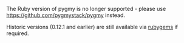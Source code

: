 The Ruby version of pygmy is no longer supported - please use https://github.com/pygmystack/pygmy instead.

Historic versions (0.12.1 and earlier) are still available via [rubygems](https://rubygems.org/gems/pygmy) if required.
